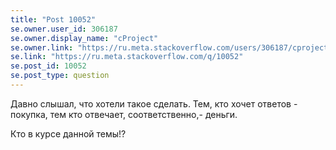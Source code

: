 ```yaml
---
title: "Post 10052"
se.owner.user_id: 306187
se.owner.display_name: "cProject"
se.owner.link: "https://ru.meta.stackoverflow.com/users/306187/cproject"
se.link: "https://ru.meta.stackoverflow.com/q/10052"
se.post_id: 10052
se.post_type: question
---
```

<p>Давно слышал, что хотели такое сделать. Тем, кто хочет ответов - покупка, тем кто отвечает, соответственно,- деньги.</p>

<p>Кто в курсе данной темы!?</p>
